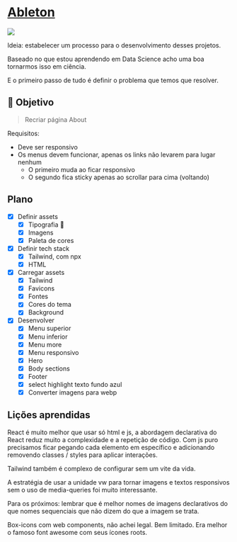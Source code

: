 # [Ableton](https://www.frontendpractice.com/projects/ableton)

![](https://www.frontendpractice.com/_next/image?url=%2Ffullsize%2FC1-Ableton.jpg&w=3840&q=90)

Ideia: estabelecer um processo para o desenvolvimento desses projetos.

Baseado no que estou aprendendo em Data Science acho uma boa tornarmos isso em ciência.

E o primeiro passo de tudo é definir o problema que temos que resolver.

## 🎯 Objetivo

> Recriar página About

Requisitos:

- Deve ser responsivo
- Os menus devem funcionar, apenas os links não levarem para lugar nenhum
  - O primeiro muda ao ficar responsivo
  - O segundo fica sticky apenas ao scrollar para cima (voltando)

## Plano

- [x] Definir assets
  - [x] Tipografia 🔨
  - [x] Imagens
  - [x] Paleta de cores
- [x] Definir tech stack
  - [x] Tailwind, com npx
  - [x] HTML
- [x] Carregar assets
  - [x] Tailwind
  - [x] Favicons
  - [x] Fontes
  - [x] Cores do tema
  - [x] Background
- [x] Desenvolver
  - [x] Menu superior
  - [x] Menu inferior
  - [x] Menu more
  - [x] Menu responsivo
  - [x] Hero
  - [x] Body sections
  - [x] Footer
  - [x] select highlight texto fundo azul
  - [x] Converter imagens para webp

## Lições aprendidas

React é muito melhor que usar só html e js, a abordagem declarativa do React reduz muito a complexidade e a repetição de código. Com js puro precisamos ficar pegando cada elemento em específico e adicionando removendo classes / styles para aplicar interações.

Tailwind também é complexo de configurar sem um vite da vida.

A estratégia de usar a unidade vw para tornar imagens e textos responsivos sem o uso de media-queries foi muito interessante.

Para os próximos: lembrar que é melhor nomes de imagens declarativos do que nomes sequenciais que não dizem do que a imagem se trata.

Box-icons com web components, não achei legal. Bem limitado. Era melhor o famoso font awesome com seus ícones roots.

